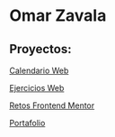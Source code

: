 # Omar Zavala

## **Proyectos:**

[Calendario Web](https://mangostar1.github.io/Calendar/)

[Ejercicios Web](https://ejercicios-web.netlify.app/)

[Retos Frontend Mentor](https://mangostar1.github.io/Frontend_mentor/index.html)

[Portafolio](https://omar-zavala.xyz/)